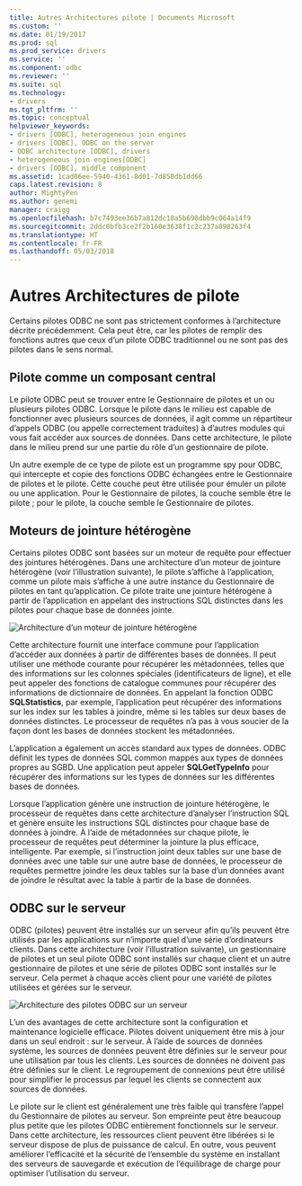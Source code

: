 ```yaml
---
title: Autres Architectures pilote | Documents Microsoft
ms.custom: ''
ms.date: 01/19/2017
ms.prod: sql
ms.prod_service: drivers
ms.service: ''
ms.component: odbc
ms.reviewer: ''
ms.suite: sql
ms.technology:
- drivers
ms.tgt_pltfrm: ''
ms.topic: conceptual
helpviewer_keywords:
- drivers [ODBC], heterogeneous join engines
- drivers [ODBC], ODBC on the server
- ODBC architecture [ODBC], drivers
- heterogeneous join engines[ODBC]
- drivers [ODBC], middle component
ms.assetid: 1cad06ee-5940-4361-8d01-7d850db1dd66
caps.latest.revision: 8
author: MightyPen
ms.author: genemi
manager: craigg
ms.openlocfilehash: b7c7493ee36b7a812dc18a5b698dbb9c064a14f9
ms.sourcegitcommit: 2ddc0bfb3ce2f2b160e3638f1c2c237a898263f4
ms.translationtype: HT
ms.contentlocale: fr-FR
ms.lasthandoff: 05/03/2018
---
```

# <a name="other-driver-architectures"></a>Autres Architectures de pilote
Certains pilotes ODBC ne sont pas strictement conformes à l’architecture décrite précédemment. Cela peut être, car les pilotes de remplir des fonctions autres que ceux d’un pilote ODBC traditionnel ou ne sont pas des pilotes dans le sens normal.  
  
## <a name="driver-as-a-middle-component"></a>Pilote comme un composant central  
 Le pilote ODBC peut se trouver entre le Gestionnaire de pilotes et un ou plusieurs pilotes ODBC. Lorsque le pilote dans le milieu est capable de fonctionner avec plusieurs sources de données, il agit comme un répartiteur d’appels ODBC (ou appelle correctement traduites) à d’autres modules qui vous fait accéder aux sources de données. Dans cette architecture, le pilote dans le milieu prend sur une partie du rôle d’un gestionnaire de pilote.  
  
 Un autre exemple de ce type de pilote est un programme spy pour ODBC, qui intercepte et copie des fonctions ODBC échangées entre le Gestionnaire de pilotes et le pilote. Cette couche peut être utilisée pour émuler un pilote ou une application. Pour le Gestionnaire de pilotes, la couche semble être le pilote ; pour le pilote, la couche semble le Gestionnaire de pilotes.  
  
## <a name="heterogeneous-join-engines"></a>Moteurs de jointure hétérogène  
 Certains pilotes ODBC sont basées sur un moteur de requête pour effectuer des jointures hétérogènes. Dans une architecture d’un moteur de jointure hétérogène (voir l’illustration suivante), le pilote s’affiche à l’application, comme un pilote mais s’affiche à une autre instance du Gestionnaire de pilotes en tant qu’application. Ce pilote traite une jointure hétérogène à partir de l’application en appelant des instructions SQL distinctes dans les pilotes pour chaque base de données jointe.  
  
 ![Architecture d’un moteur de jointure hétérogène](../../odbc/reference/media/fig3-4.gif "fig3-4")  
  
 Cette architecture fournit une interface commune pour l’application d’accéder aux données à partir de différentes bases de données. Il peut utiliser une méthode courante pour récupérer les métadonnées, telles que des informations sur les colonnes spéciales (identificateurs de ligne), et elle peut appeler des fonctions de catalogue communes pour récupérer des informations de dictionnaire de données. En appelant la fonction ODBC **SQLStatistics**, par exemple, l’application peut récupérer des informations sur les index sur les tables à joindre, même si les tables sur deux bases de données distinctes. Le processeur de requêtes n’a pas à vous soucier de la façon dont les bases de données stockent les métadonnées.  
  
 L’application a également un accès standard aux types de données. ODBC définit les types de données SQL common mappés aux types de données propres au SGBD. Une application peut appeler **SQLGetTypeInfo** pour récupérer des informations sur les types de données sur les différentes bases de données.  
  
 Lorsque l’application génère une instruction de jointure hétérogène, le processeur de requêtes dans cette architecture d’analyser l’instruction SQL et génère ensuite les instructions SQL distinctes pour chaque base de données à joindre. À l’aide de métadonnées sur chaque pilote, le processeur de requêtes peut déterminer la jointure la plus efficace, intelligente. Par exemple, si l’instruction joint deux tables sur une base de données avec une table sur une autre base de données, le processeur de requêtes permettre joindre les deux tables sur la base d’un données avant de joindre le résultat avec la table à partir de la base de données.  
  
## <a name="odbc-on-the-server"></a>ODBC sur le serveur  
 ODBC (pilotes) peuvent être installés sur un serveur afin qu’ils peuvent être utilisés par les applications sur n’importe quel d’une série d’ordinateurs clients. Dans cette architecture (voir l’illustration suivante), un gestionnaire de pilotes et un seul pilote ODBC sont installés sur chaque client et un autre gestionnaire de pilotes et une série de pilotes ODBC sont installés sur le serveur. Cela permet à chaque accès client pour une variété de pilotes utilisées et gérées sur le serveur.  
  
 ![Architecture des pilotes ODBC sur un serveur](../../odbc/reference/media/fig3-5.gif "FIG3-5")  
  
 L’un des avantages de cette architecture sont la configuration et maintenance logicielle efficace. Pilotes doivent uniquement être mis à jour dans un seul endroit : sur le serveur. À l’aide de sources de données système, les sources de données peuvent être définies sur le serveur pour une utilisation par tous les clients. Les sources de données ne doivent pas être définies sur le client. Le regroupement de connexions peut être utilisé pour simplifier le processus par lequel les clients se connectent aux sources de données.  
  
 Le pilote sur le client est généralement une très faible qui transfère l’appel du Gestionnaire de pilotes au serveur. Son empreinte peut être beaucoup plus petite que les pilotes ODBC entièrement fonctionnels sur le serveur. Dans cette architecture, les ressources client peuvent être libérées si le serveur dispose de plus de puissance de calcul. En outre, vous peuvent améliorer l’efficacité et la sécurité de l’ensemble du système en installant des serveurs de sauvegarde et exécution de l’équilibrage de charge pour optimiser l’utilisation du serveur.
